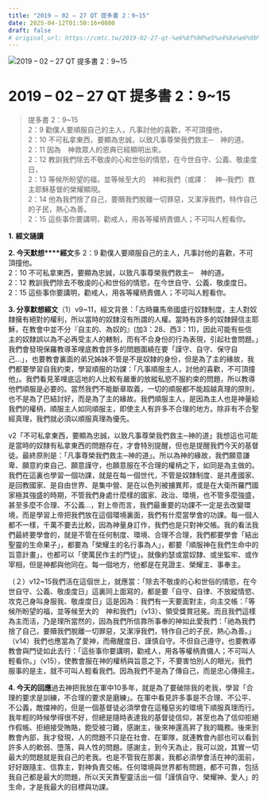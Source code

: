```yaml
---
title: "2019 – 02 – 27 QT 提多書 2：9~15"
date: 2025-04-12T01:50:16+0800
draft: false
# original_url: https://cmtc.tw/2019-02-27-qt-%e6%8f%90%e5%a4%9a%e6%9b%b8-2%ef%bc%9a915
---
```


![2019 – 02 – 27 QT 提多書 2：9\~15](/images/qt.jpg   "2019 – 02 – 27 QT 提多書 2：9\~15")

# 2019 – 02 – 27 QT 提多書 2：9\~15

> 提多書 2：9\~15  
> 2：9 勸僕人要順服自己的主人，凡事討他的喜歡，不可頂撞他，  
> 2：10 不可私拿東西，要顯為忠誠，以致凡事尊榮我們救主─　神的道。  
> 2：11 因為　神救眾人的恩典已經顯明出來。  
> 2：12 教訓我們除去不敬虔的心和世俗的情慾，在今世自守、公義、敬虔度日，  
> 2：13 等候所盼望的福，並等候至大的　神和我們（或譯：　神─我們）救主耶穌基督的榮耀顯現。  
> 2：14 他為我們捨了自己，要贖我們脫離一切罪惡，又潔淨我們，特作自己的子民，熱心為善。  
> 2：15 這些事你要講明，勸戒人，用各等權柄責備人；不可叫人輕看你。

**1.** **經文誦讀**

**2. 今天默想****經文**多 2：9 勸僕人要順服自己的主人，凡事討他的喜歡，不可頂撞他。  
2：10 不可私拿東西，要顯為忠誠，以致凡事尊榮我們救主─　神的道。  
2：12 教訓我們除去不敬虔的心和世俗的情慾，在今世自守、公義、敬虔度日。  
2：15 這些事你要講明，勸戒人，用各等權柄責備人；不可叫人輕看你。

**3. 分享默想經文**（1）v9\~11，經文背景：「古時羅馬帝國盛行奴隸制度，主人對奴隸擁有絕對的權利，所以當時的奴隸沒有所謂的人權。當時有許多的奴隸歸信主耶穌，在教會中並不分『自主的、為奴的』(加3：28、西3：11)，因此可能有些信主的奴隸誤以為不必再受主人的轄制，而有不合身份的行為表現，引起社會問題。」我們會發現保羅教導革哩底教會許多的問題圍繞在要「謹守、自守、保守自己…」，也要教會裏面的弟兄姊妹不管是不是奴隸的身份，但是為了主的緣故，我們都要學習自我約束，學習順服的功課：「凡事順服主人，討他的喜歡，不可頂撞他」。我們看見革哩底這地的人比較有嚴重的放縱私慾不服約束的問題，所以教導他們順服是必要的。當然我們不能斷章取義，一切的順服都不能超越真理的原則，也不是為了巴結討好，而是為了主的緣故。我們順服主人，是因為主人也是神量給我們的權柄，順服主人如同順服主，即使主人有許多不合理的地方。除非有不合聖經真理，我們就必須以順服真理為優先。

v2「不可私拿東西，要顯為忠誠，以致凡事尊榮我們救主─神的道」我想這也可能是當時的奴隸有私拿東西的問題存在，才會特別提醒，但也是提醒我們今天的基督徒。最終原則是：「凡事尊榮我們救主─神的道」。所以為神的緣故，我們願意謙卑、願意約束自己、願意謹守，也願意服在不合理的權柄之下，如同是為主做的。我們在這裏也學習一個功課，就是在每一個世代，不管是奴隸制度、是共產國家、是回教國家、是自由世界、是集中營、是在以色列被擄異邦，或是在大衛所羅門國家極其強盛的時期，不管我們身處什麼樣的國家、政治、環境，也不管多麼強盛，甚至多麼不合理、不公義…，對上帝而言，我們最重要的功課不一定是去改變環境，而是學習上帝把我們放在這個環境裏面，我們有什麼當學會的功課。每一個人都不一樣，千萬不要去比較，因為神量身訂作，我們也是只對神交帳。我的看法我們最終要學會的，就是不管在任何制度、環境、合理不合理，我們都要學會「結出聖靈的生命果子」，都要為「榮耀主的名行事為人」，都要「順服神在我們生命中的旨意計畫」，也都可以「使萬民作主的門徒」。就像約瑟或當奴隸、或坐監牢、或作宰相，但是神都與他同在。每一個地方，他都是在見證主、榮耀主、事奉主。

（２）v12\~15我們活在這個世上，就應當：「除去不敬虔的心和世俗的情慾，在今世自守、公義、敬虔度日」這裏同上面寫的，都是要「自守、自律、不放縱情慾、攻克己身叫身服我、敬虔度日」這是因為：我們有一天要面對主，向主交帳：「等候所盼望的福，並等候至大的　神和我們」（v13）、領受獎賞冠冕。而且我們這樣為主而活，乃是理所當然的，因為我們所信靠所事奉的神如此愛我們：「祂為我們捨了自己，要贖我們脫離一切罪惡，又潔淨我們，特作自己的子民，熱心為善。」（v14）我們也應當為了愛神，而儆醒度日、謹慎自守。不但自己遵守，也要教導教會與門徒如此去行：「這些事你要講明，勸戒人，用各等權柄責備人；不可叫人輕看你。」（v15），使教會服在神的權柄與旨意之下，不要害怕別人的眼光，我們服事的是主，就不可叫人輕看我們。因為我們不是為了傳自己，而是忠心傳揚主。

**4. 今天的回應**過去神把我放在軍中10多年，就是為了要破除我的老我，學習「合理的要求是訓練，不合理的要求是磨練」。在軍中看見許多事是不合理、不公平、不公義，敵擋神的，但是一個基督徒必須學會在這種惡劣的環境下順服真理而行。我年輕的時候學得很不好，但總是隨時表達我的基督徒信仰，甚至也為了信仰拒絕作假帳、拒絕接受賄賂，飽受被刁難，感謝主，後來神還高昇了我的職務。後來到教會內部，我才發現，人的問題不只是在社會、在軍隊，就連教會內部也可以看到許多人的軟弱、墮落，與人性的問題。感謝主，到今天為止，我可以說，其實一切最大的問題就是我自己的老我。也是不管我在那裏，我都必須學會活在神的面前，好好跟隨主、信靠主，對神負責交帳。任何環境與世界都有問題，都不可靠，包括我自己都是最大的問題，所以天天靠聖靈活出一個「謹慎自守、榮耀神、愛人」的生命，才是我最大的目標與功課。